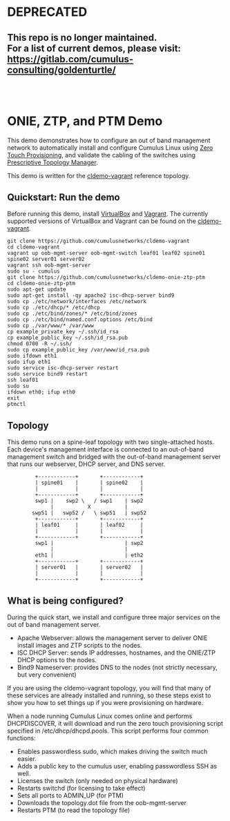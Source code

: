 # DEPRECATED
## This repo is no longer maintained.<br>For a list of current demos, please visit:<br>https://gitlab.com/cumulus-consulting/goldenturtle/<br><br><br>

ONIE, ZTP, and PTM Demo
=======================
This demo demonstrates how to configure an out of band management network to automatically install and configure Cumulus Linux using [Zero Touch Provisioning](https://docs.cumulusnetworks.com/display/DOCS/Zero+Touch+Provisioning+-+ZTP), and validate the cabling of the switches using [Prescriptive Topology Manager](https://docs.cumulusnetworks.com/display/DOCS/Prescriptive+Topology+Manager+-+PTM).

This demo is written for the [cldemo-vagrant](https://github.com/cumulusnetworks/cldemo-vagrant) reference topology.


Quickstart: Run the demo
------------------------
Before running this demo, install [VirtualBox](https://www.virtualbox.org/wiki/Download_Old_Builds) and [Vagrant](https://releases.hashicorp.com/vagrant/). The currently supported versions of VirtualBox and Vagrant can be found on the [cldemo-vagrant](https://github.com/cumulusnetworks/cldemo-vagrant).

    git clone https://github.com/cumulusnetworks/cldemo-vagrant
    cd cldemo-vagrant
    vagrant up oob-mgmt-server oob-mgmt-switch leaf01 leaf02 spine01 spine02 server01 server02
    vagrant ssh oob-mgmt-server
    sudo su - cumulus
    git clone https://github.com/cumulusnetworks/cldemo-onie-ztp-ptm
    cd cldemo-onie-ztp-ptm
    sudo apt-get update
    sudo apt-get install -qy apache2 isc-dhcp-server bind9
    sudo cp ./etc/network/interfaces /etc/network
    sudo cp ./etc/dhcp/* /etc/dhcp
    sudo cp ./etc/bind/zones/* /etc/bind/zones
    sudo cp ./etc/bind/named.conf.options /etc/bind
    sudo cp ./var/www/* /var/www
    cp example_private_key ~/.ssh/id_rsa
    cp example_public_key ~/.ssh/id_rsa.pub
    chmod 0700 -R ~/.ssh/
    sudo cp example_public_key /var/www/id_rsa.pub
    sudo ifdown eth1
    sudo ifup eth1
    sudo service isc-dhcp-server restart
    sudo service bind9 restart
    ssh leaf01
    sudo su
    ifdown eth0; ifup eth0
    exit
    ptmctl


Topology
--------
This demo runs on a spine-leaf topology with two single-attached hosts. Each device's management interface is connected to an out-of-band management switch and bridged with the out-of-band management server that runs our webserver, DHCP server, and DNS server.

             +------------+       +------------+
             | spine01    |       | spine02    |
             |            |       |            |
             +------------+       +------------+
             swp1 |    swp2 \   / swp1    | swp2
                  |           X           |
            swp51 |   swp52 /   \ swp51   | swp52
             +------------+       +------------+
             | leaf01     |       | leaf02     |
             |            |       |            |
             +------------+       +------------+
             swp1 |                       | swp2
                  |                       |
             eth1 |                       | eth2
             +------------+       +------------+
             | server01   |       | server02   |
             |            |       |            |
             +------------+       +------------+


What is being configured?
-------------------------
During the quick start, we install and configure three major services on the out of band management server.

 * Apache Webserver: allows the management server to deliver ONIE install images and ZTP scripts to the nodes.
 * ISC DHCP Server: sends IP addresses, hostnames, and the ONIE/ZTP DHCP options to the nodes.
 * Bind9 Nameserver: provides DNS to the nodes (not strictly necessary, but very convenient)

If you are using the cldemo-vagrant topology, you will find that many of these services are already installed and running, so these steps exist to show you how to set things up if you were provisioning on hardware.

When a node running Cumulus Linux comes online and performs DHCPDISCOVER, it will download and run the zero touch provisioning script specified in /etc/dhcp/dhcpd.pools. This script performs four common functions:

 * Enables passwordless sudo, which makes driving the switch much easier.
 * Adds a public key to the cumulus user, enabling passwordless SSH as well.
 * Licenses the switch (only needed on physical hardware)
 * Restarts switchd (for licensing to take effect)
 * Sets all ports to ADMIN_UP (for PTM)
 * Downloads the topology.dot file from the oob-mgmt-server
 * Restarts PTM (to read the topology file)
